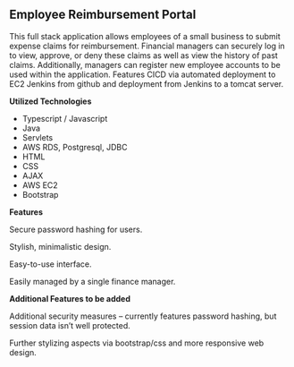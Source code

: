 ﻿**Employee Reimbursement Portal**
---------------------------------------------------------

This full stack application allows employees of a small business to submit expense claims for reimbursement. Financial managers can securely log in to view, approve, or deny these claims as well as view the history of past claims. Additionally, managers can register new employee accounts to be used within the application. Features CICD via automated deployment to EC2 Jenkins from github and deployment from Jenkins to a tomcat server.

**Utilized Technologies**

 - Typescript / Javascript
 - Java
 - Servlets
 - AWS RDS, Postgresql, JDBC
 - HTML
 - CSS
 - AJAX
 - AWS EC2
 - Bootstrap
 
 **Features**
 
 Secure password hashing for users.
 
 Stylish, minimalistic design.
 
 Easy-to-use interface.
 
 Easily managed by a single finance manager.
 
 **Additional Features to be added**

Additional security measures – currently features password hashing, but session data isn’t well protected.

Further stylizing aspects via bootstrap/css and more responsive web design.
